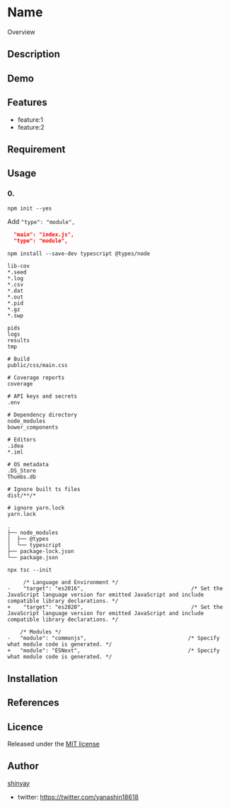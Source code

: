 # Name

Overview

## Description

## Demo

## Features

- feature:1
- feature:2

## Requirement

## Usage

### 0.

```shell
npm init --yes
```

Add `"type": "module",`

```json
  "main": "index.js",
  "type": "module",
```

```shell
npm install --save-dev typescript @types/node
```

```
lib-cov
*.seed
*.log
*.csv
*.dat
*.out
*.pid
*.gz
*.swp

pids
logs
results
tmp

# Build
public/css/main.css

# Coverage reports
coverage

# API keys and secrets
.env

# Dependency directory
node_modules
bower_components

# Editors
.idea
*.iml

# OS metadata
.DS_Store
Thumbs.db

# Ignore built ts files
dist/**/*

# ignore yarn.lock
yarn.lock
```

```
.
├── node_modules
│  ├── @types
│  └── typescript
├── package-lock.json
└── package.json
```

```shell
npx tsc --init
```

```text
     /* Language and Environment */
-    "target": "es2016",                                  /* Set the JavaScript language version for emitted JavaScript and include compatible library declarations. */
+    "target": "es2020",                                  /* Set the JavaScript language version for emitted JavaScript and include compatible library declarations. */
```

```text
    /* Modules */
-   "module": "commonjs",                                /* Specify what module code is generated. */
+   "module": "ESNext",                                  /* Specify what module code is generated. */
```

## Installation

## References

## Licence

Released under the [MIT license](https://gist.githubusercontent.com/shinyay/56e54ee4c0e22db8211e05e70a63247e/raw/34c6fdd50d54aa8e23560c296424aeb61599aa71/LICENSE)

## Author

[shinyay](https://github.com/shinyay)
- twitter: https://twitter.com/yanashin18618
